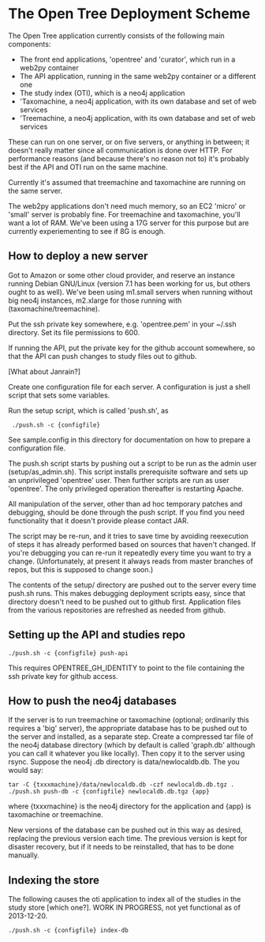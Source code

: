 The Open Tree Deployment Scheme
===============================

The Open Tree application currently consists of the following main components:

* The front end applications, 'opentree' and 'curator', which run in a web2py container
* The API application, running in the same web2py container or a different one
* The study index (OTI), which is a neo4j application
* 'Taxomachine, a neo4j application, with its own database and set of web services
* 'Treemachine, a neo4j application, with its own database and set of web services

These can run on one server, or on five servers, or anything in between; it doesn't really matter since all communication is done over HTTP.  For performance reasons (and because there's no reason not to) it's probably best if the API and OTI run on the same machine.

Currently it's assumed that treemachine and taxomachine are running on the same server.

The web2py applications don't need much memory, so an EC2 'micro' or 'small' server is probably fine.  For treemachine and taxomachine, you'll want a lot of RAM.  We've been using a 17G server for this purpose but are currently experiementing to see if 8G is enough.

How to deploy a new server
--------------------------

Got to Amazon or some other cloud provider, and reserve an instance
running Debian GNU/Linux (version 7.1 has been working for us, but others ought to as well).  We've been using m1.small servers when
running without big neo4j instances, m2.xlarge for those running with (taxomachine/treemachine).

Put the ssh private key somewhere, e.g. 'opentree.pem' in your ~/.ssh directory.
Set its file permissions to 600.

If running the API, put the private key for the github account somewhere, so that the API can push changes to study files out to github.

[What about Janrain?]

Create one configuration file for each server.  A configuration is just a shell script that sets some variables.

Run the setup script, which is called 'push.sh', as

     ./push.sh -c {configfile}

See sample.config in this directory for documentation on how to prepare a configuration file. 

The push.sh script starts by pushing out a script to be run as the admin user (setup/as_admin.sh).  This script installs prerequisite software and sets up an unprivileged 'opentree' user.  Then further scripts are run as user 'opentree'.  The only privileged operation thereafter is restarting Apache.

All manipulation of the server, other than ad hoc temporary patches and debugging, should be done through the push script.  If you find you need functionality that it doesn't provide please contact JAR.

The script may be re-run, and it tries to save time by avoiding reexecution of steps it has already performed based on sources that haven't changed.  If you're debugging you can re-run it repeatedly every time you want to try a change. (Unfortunately, at present it always reads from master branches of repos, but this is supposed to change soon.)

The contents of the setup/ directory are pushed out to the server every time push.sh runs.  This makes debugging deployment scripts easy, since that directory doesn't need to be pushed out to github first.  Application files from the various repositories are refreshed as needed from github.

Setting up the API and studies repo
-----------------------------------

    ./push.sh -c {configfile} push-api

This requires OPENTREE_GH_IDENTITY to point to the file containing the ssh private key for github access.

How to push the neo4j databases
-------------------------------

If the server is to run treemachine or taxomachine (optional; ordinarily this requires a 'big' server), the appropriate database has to be pushed out to the server and installed, as a separate step.  Create a compressed tar file of the neo4j database directory (which by default is called 'graph.db' although you can call it whatever you like locally).  Then copy it to the server using rsync.  Suppose the neo4j .db directory is data/newlocaldb.db. The you would say:

    tar -C {txxxmachine}/data/newlocaldb.db -czf newlocaldb.db.tgz .
    ./push.sh push-db -c {configfile} newlocaldb.db.tgz {app}

where {txxxmachine} is the neo4j directory for the application and {app} is taxomachine or treemachine.

New versions of the database can be pushed out in this way as desired, replacing the previous version each time.  The previous version is kept for disaster recovery, but if it needs to be reinstalled, that has to be done manually.

Indexing the store
------------------

The following causes the oti application to index all of the studies in the study store [which one?].  WORK IN PROGRESS, not yet functional as of 2013-12-20.

    ./push.sh -c {configfile} index-db

